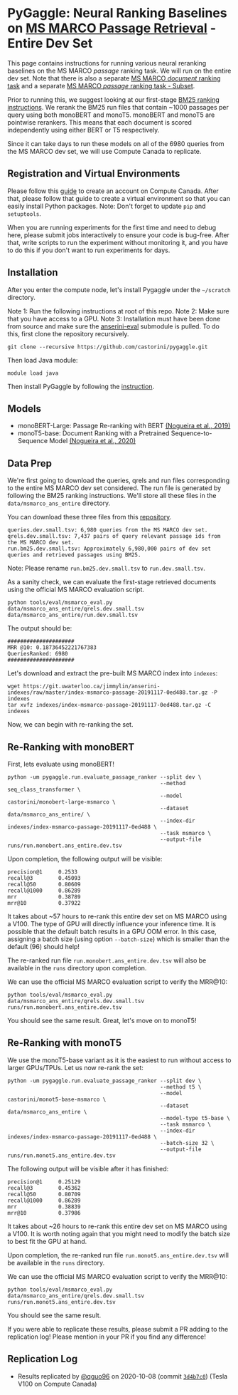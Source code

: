 # PyGaggle: Neural Ranking Baselines on [MS MARCO Passage Retrieval](https://github.com/microsoft/MSMARCO-Passage-Ranking) - Entire Dev Set

This page contains instructions for running various neural reranking baselines on the MS MARCO *passage* ranking task. We will run on the entire dev set. 
Note that there is also a separate [MS MARCO *document* ranking task](https://github.com/castorini/anserini/blob/master/docs/experiments-msmarco-doc.md) and a separate [MS MARCO *passage* ranking task - Subset](https://github.com/castorini/anserini/blob/master/docs/experiments-msmarco-passage-subset.md).

Prior to running this, we suggest looking at our first-stage [BM25 ranking instructions](https://github.com/castorini/anserini/blob/master/docs/experiments-msmarco-passage.md).
We rerank the BM25 run files that contain ~1000 passages per query using both monoBERT and monoT5.
monoBERT and monoT5 are pointwise rerankers. This means that each document is scored independently using either BERT or T5 respectively.

Since it can take days to run these models on all of the 6980 queries from the MS MARCO dev set, we will use Compute Canada to replicate.

## Registration and Virtual Environments

Please follow this [guide](https://github.com/castorini/onboarding/blob/master/docs/cc-guide.md) to create an account on Compute Canada.
After that, please follow that guide to create a virtual environment so that you can easily install Python packages.
Note: Don't forget to update `pip` and `setuptools`.

When you are running experiments for the first time and need to debug here, please submit jobs interactively to ensure your code is bug-free.
After that, write scripts to run the experiment without monitoring it, and you have to do this if you don't want to run experiments for days. 

## Installation

After you enter the compute node, let's install Pygaggle under the `~/scratch` directory.

Note 1: Run the following instructions at root of this repo.
Note 2: Make sure that you have access to a GPU.
Note 3: Installation must have been done from source and make sure the [anserini-eval](https://github.com/castorini/anserini-eval) submodule is pulled. 
To do this, first clone the repository recursively.

```
git clone --recursive https://github.com/castorini/pygaggle.git
```
Then load Java module:
```
module load java
```
Then install PyGaggle by following the [instruction](https://github.com/castorini/pygaggle#installation). 

## Models

+ monoBERT-Large: Passage Re-ranking with BERT [(Nogueira et al., 2019)](https://arxiv.org/pdf/1901.04085.pdf)
+ monoT5-base: Document Ranking with a Pretrained Sequence-to-Sequence Model [(Nogueira et al., 2020)](https://arxiv.org/pdf/2003.06713.pdf)

## Data Prep

We're first going to download the queries, qrels and run files corresponding to the entire MS MARCO dev set considered. The run file is generated by following the BM25 ranking instructions. We'll store all these files in the `data/msmarco_ans_entire` directory.

You can download these three files from this [repository](https://github.com/castorini/duobert).
```
queries.dev.small.tsv: 6,980 queries from the MS MARCO dev set.
qrels.dev.small.tsv: 7,437 pairs of query relevant passage ids from the MS MARCO dev set.
run.bm25.dev.small.tsv: Approximately 6,980,000 pairs of dev set queries and retrieved passages using BM25.
```
Note: Please rename `run.bm25.dev.small.tsv` to `run.dev.small.tsv`.

As a sanity check, we can evaluate the first-stage retrieved documents using the official MS MARCO evaluation script.

```
python tools/eval/msmarco_eval.py data/msmarco_ans_entire/qrels.dev.small.tsv data/msmarco_ans_entire/run.dev.small.tsv
```

The output should be:

```
#####################
MRR @10: 0.18736452221767383
QueriesRanked: 6980
#####################
```

Let's download and extract the pre-built MS MARCO index into `indexes`:

```
wget https://git.uwaterloo.ca/jimmylin/anserini-indexes/raw/master/index-msmarco-passage-20191117-0ed488.tar.gz -P indexes
tar xvfz indexes/index-msmarco-passage-20191117-0ed488.tar.gz -C indexes
```

Now, we can begin with re-ranking the set.

## Re-Ranking with monoBERT

First, lets evaluate using monoBERT!

```
python -um pygaggle.run.evaluate_passage_ranker --split dev \
                                                --method seq_class_transformer \
                                                --model castorini/monobert-large-msmarco \
                                                --dataset data/msmarco_ans_entire/ \
                                                --index-dir indexes/index-msmarco-passage-20191117-0ed488 \
                                                --task msmarco \
                                                --output-file runs/run.monobert.ans_entire.dev.tsv
```

Upon completion, the following output will be visible:

```
precision@1     0.2533
recall@3        0.45093
recall@50       0.80609
recall@1000     0.86289
mrr             0.38789
mrr@10          0.37922
```

It takes about ~57 hours to re-rank this entire dev set on MS MARCO using a V100. 
The type of GPU will directly influence your inference time. 
It is possible that the default batch results in a GPU OOM error.
In this case, assigning a batch size (using option `--batch-size`) which is smaller than the default (96) should help!

The re-ranked run file `run.monobert.ans_entire.dev.tsv` will also be available in the `runs` directory upon completion.

We can use the official MS MARCO evaluation script to verify the MRR@10:

```
python tools/eval/msmarco_eval.py data/msmarco_ans_entire/qrels.dev.small.tsv runs/run.monobert.ans_entire.dev.tsv
```

You should see the same result. Great, let's move on to monoT5!

## Re-Ranking with monoT5

We use the monoT5-base variant as it is the easiest to run without access to larger GPUs/TPUs. Let us now re-rank the set:

```
python -um pygaggle.run.evaluate_passage_ranker --split dev \
                                                --method t5 \
                                                --model castorini/monot5-base-msmarco \
                                                --dataset data/msmarco_ans_entire \
                                                --model-type t5-base \
                                                --task msmarco \
                                                --index-dir indexes/index-msmarco-passage-20191117-0ed488 \
                                                --batch-size 32 \
                                                --output-file runs/run.monot5.ans_entire.dev.tsv
```

The following output will be visible after it has finished:

```
precision@1     0.25129
recall@3        0.45362
recall@50       0.80709
recall@1000     0.86289
mrr             0.38839
mrr@10          0.37986
```

It takes about ~26 hours to re-rank this entire dev set on MS MARCO using a V100. 
It is worth noting again that you might need to modify the batch size to best fit the GPU at hand.

Upon completion, the re-ranked run file `run.monot5.ans_entire.dev.tsv` will be available in the `runs` directory.

We can use the official MS MARCO evaluation script to verify the MRR@10:

```
python tools/eval/msmarco_eval.py data/msmarco_ans_entire/qrels.dev.small.tsv runs/run.monot5.ans_entire.dev.tsv
```

You should see the same result.

If you were able to replicate these results, please submit a PR adding to the replication log!
Please mention in your PR if you find any difference!


## Replication Log

+ Results replicated by [@qguo96](https://github.com/qguo96) on 2020-10-08 (commit [`3d4b7c0`](https://github.com/castorini/pygaggle/commit/3d4b7c0a51b5b26e5d39da7c7b9c0cec8e633950)) (Tesla V100 on Compute Canada)
